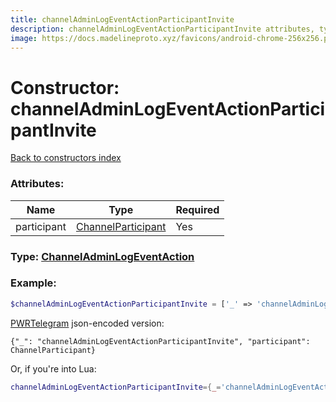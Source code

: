 ```yaml
---
title: channelAdminLogEventActionParticipantInvite
description: channelAdminLogEventActionParticipantInvite attributes, type and example
image: https://docs.madelineproto.xyz/favicons/android-chrome-256x256.png
---
```

# Constructor: channelAdminLogEventActionParticipantInvite  
[Back to constructors index](index.md)



### Attributes:

| Name     |    Type       | Required |
|----------|---------------|----------|
|participant|[ChannelParticipant](../types/ChannelParticipant.md) | Yes|



### Type: [ChannelAdminLogEventAction](../types/ChannelAdminLogEventAction.md)


### Example:

```php
$channelAdminLogEventActionParticipantInvite = ['_' => 'channelAdminLogEventActionParticipantInvite', 'participant' => ChannelParticipant];
```  

[PWRTelegram](https://pwrtelegram.xyz) json-encoded version:

```
{"_": "channelAdminLogEventActionParticipantInvite", "participant": ChannelParticipant}
```


Or, if you're into Lua:

```lua
channelAdminLogEventActionParticipantInvite={_='channelAdminLogEventActionParticipantInvite', participant=ChannelParticipant}

```



